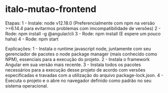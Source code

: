 # italo-mutao-frontend

Etapas:
1 - Instale: node v12.18.0 (Preferencialmente com npm na versão >=6.14.4 para evitarmos problemas com imcompatibilidade de versões)
2 - Rode: npm install -g @angular/cli
3 - Rode: npm install (E espere um pouco haha)
4 - Rode: npm start

Explicações:
1 - Instala o runtime javascript node, juntamente com seu gerenciador de pacotes o node package manager (mais conhecido como NPM), essenciais para a execução do projeto.
2 - Instala o framework Angular em sua versão mais recente.
3 - Instala todos os pacotes necessários para a execução desse projeto de acordo com versões especificadas e travadas com a utilização do arquivo package-lock.json.
4 - Executa o projeto e o abre no navegador definido como padrão no seu sistema operacional.
